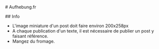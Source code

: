 # Aufhebung.fr

## Info

- L'image miniature d'un post doit faire environ 200x258px
- A chaque publication d'un texte, il est nécessaire de publier un post y faisant référence.
- Mangez du fromage.
